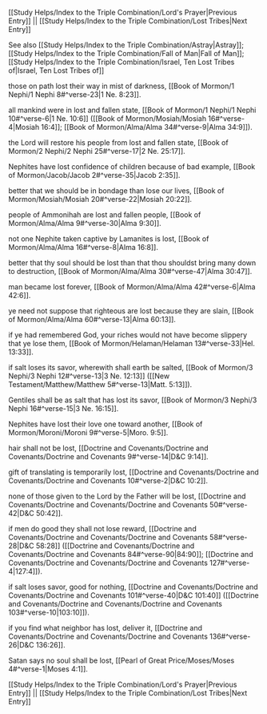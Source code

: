[[Study Helps/Index to the Triple Combination/Lord's Prayer|Previous Entry]]  ||  [[Study Helps/Index to the Triple Combination/Lost Tribes|Next Entry]]

 See also [[Study Helps/Index to the Triple Combination/Astray|Astray]]; [[Study Helps/Index to the Triple Combination/Fall of Man|Fall of Man]]; [[Study Helps/Index to the Triple Combination/Israel, Ten Lost Tribes of|Israel, Ten Lost Tribes of]]

 those on path lost their way in mist of darkness, [[Book of Mormon/1 Nephi/1 Nephi 8#^verse-23|1 Ne. 8:23]].

 all mankind were in lost and fallen state, [[Book of Mormon/1 Nephi/1 Nephi 10#^verse-6|1 Ne. 10:6]] ([[Book of Mormon/Mosiah/Mosiah 16#^verse-4|Mosiah 16:4]]; [[Book of Mormon/Alma/Alma 34#^verse-9|Alma 34:9]]).

 the Lord will restore his people from lost and fallen state, [[Book of Mormon/2 Nephi/2 Nephi 25#^verse-17|2 Ne. 25:17]].

 Nephites have lost confidence of children because of bad example, [[Book of Mormon/Jacob/Jacob 2#^verse-35|Jacob 2:35]].

 better that we should be in bondage than lose our lives, [[Book of Mormon/Mosiah/Mosiah 20#^verse-22|Mosiah 20:22]].

 people of Ammonihah are lost and fallen people, [[Book of Mormon/Alma/Alma 9#^verse-30|Alma 9:30]].

 not one Nephite taken captive by Lamanites is lost, [[Book of Mormon/Alma/Alma 16#^verse-8|Alma 16:8]].

 better that thy soul should be lost than that thou shouldst bring many down to destruction, [[Book of Mormon/Alma/Alma 30#^verse-47|Alma 30:47]].

 man became lost forever, [[Book of Mormon/Alma/Alma 42#^verse-6|Alma 42:6]].

 ye need not suppose that righteous are lost because they are slain, [[Book of Mormon/Alma/Alma 60#^verse-13|Alma 60:13]].

 if ye had remembered God, your riches would not have become slippery that ye lose them, [[Book of Mormon/Helaman/Helaman 13#^verse-33|Hel. 13:33]].

 if salt loses its savor, wherewith shall earth be salted, [[Book of Mormon/3 Nephi/3 Nephi 12#^verse-13|3 Ne. 12:13]] ([[New Testament/Matthew/Matthew 5#^verse-13|Matt. 5:13]]).

 Gentiles shall be as salt that has lost its savor, [[Book of Mormon/3 Nephi/3 Nephi 16#^verse-15|3 Ne. 16:15]].

 Nephites have lost their love one toward another, [[Book of Mormon/Moroni/Moroni 9#^verse-5|Moro. 9:5]].

 hair shall not be lost, [[Doctrine and Covenants/Doctrine and Covenants/Doctrine and Covenants 9#^verse-14|D&C 9:14]].

 gift of translating is temporarily lost, [[Doctrine and Covenants/Doctrine and Covenants/Doctrine and Covenants 10#^verse-2|D&C 10:2]].

 none of those given to the Lord by the Father will be lost, [[Doctrine and Covenants/Doctrine and Covenants/Doctrine and Covenants 50#^verse-42|D&C 50:42]].

 if men do good they shall not lose reward, [[Doctrine and Covenants/Doctrine and Covenants/Doctrine and Covenants 58#^verse-28|D&C 58:28]] ([[Doctrine and Covenants/Doctrine and Covenants/Doctrine and Covenants 84#^verse-90|84:90]]; [[Doctrine and Covenants/Doctrine and Covenants/Doctrine and Covenants 127#^verse-4|127:4]]).

 if salt loses savor, good for nothing, [[Doctrine and Covenants/Doctrine and Covenants/Doctrine and Covenants 101#^verse-40|D&C 101:40]] ([[Doctrine and Covenants/Doctrine and Covenants/Doctrine and Covenants 103#^verse-10|103:10]]).

 if you find what neighbor has lost, deliver it, [[Doctrine and Covenants/Doctrine and Covenants/Doctrine and Covenants 136#^verse-26|D&C 136:26]].

 Satan says no soul shall be lost, [[Pearl of Great Price/Moses/Moses 4#^verse-1|Moses 4:1]].

[[Study Helps/Index to the Triple Combination/Lord's Prayer|Previous Entry]]  ||  [[Study Helps/Index to the Triple Combination/Lost Tribes|Next Entry]]